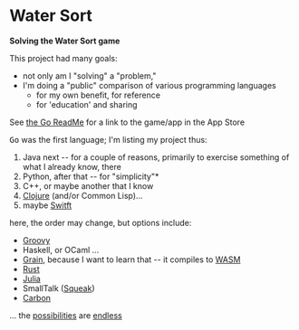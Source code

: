 # Water Sort
**Solving the Water Sort game**

This project had many goals:
* not only am I "solving" a "problem,"
* I'm doing a "public" comparison of various programming languages
  * for my own benefit, for reference
  * for 'education' and sharing

See [the Go ReadMe](go/solv_watr_sort/README.md) for a link to the game/app in the App Store

<kbd>Go</kbd> was the first language; I'm listing my project thus:

1. Java next -- for a couple of reasons, primarily to exercise something of what I already know, there
2. Python, after that -- for "simplicity"*
3. C++, or maybe another that I know
4. [Clojure](https://clojure.org/) (and/or Common Lisp)...
5. maybe [Switft](https://www.swift.org/)

here, the order may change, but options include:
* [Groovy](https://groovy-lang.org/)
* Haskell, or OCaml ...
* [Grain](https://grain-lang.org/), because I want to learn that -- it compiles to [WASM](https://webassembly.org/)
* [Rust](https://www.rust-lang.org/)
* [Julia](https://julialang.org/)
* SmallTalk ([Squeak](https://squeak.org/))
* [Carbon](https://9to5google.com/2022/07/19/carbon-programming-language-google-cpp/)

... the [possibilities]((https://en.wikipedia.org/wiki/List_of_programming_languages)) are [endless](https://medium.com/web-development-zone/a-complete-list-of-computer-programming-languages-1d8bc5a891f)




